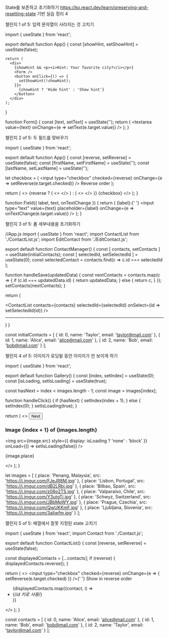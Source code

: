 State를 보존하고 초기화하기
https://ko.react.dev/learn/preserving-and-resetting-state 기반 실습 정리 4

챌린지 1 of 5: 입력 문자열이 사라지는 것 고치기

import { useState } from 'react';

export default function App() {
  const [showHint, setShowHint] = useState(false);

    return (
      <div>
        {showHint && <p><i>Hint: Your favorite city?</i></p>}
        <Form />
        <button onClick={() => {
          setShowHint(!showHint);
        }}>
          {showHint ? 'Hide hint' : 'Show hint'}
        </button>
      </div>
    );
  }

function Form() {
  const [text, setText] = useState('');
  return (
    <textarea
      value={text}
      onChange={e => setText(e.target.value)}
    />
  );
}


챌린지 2 of 5: 두 필드를 맞바꾸기 

import { useState } from 'react';

export default function App() {
  const [reverse, setReverse] = useState(false);
  const [firstName, setFirstName] = useState('');
  const [lastName, setLastName] = useState('');

  let checkbox = (
    <label>
      <input
        type="checkbox"
        checked={reverse}
        onChange={e => setReverse(e.target.checked)}
      />
      Reverse order
    </label>
  );

  return (
    <>
      {reverse ? (
        <>
          <Field label="Last name" text={lastName} onTextChange={setLastName} />
          <Field label="First name" text={firstName} onTextChange={setFirstName} />
        </>
      ) : (
        <>
          <Field label="First name" text={firstName} onTextChange={setFirstName} />
          <Field label="Last name" text={lastName} onTextChange={setLastName} />
        </>
      )}
      {checkbox}
    </>
  );
}

function Field({ label, text, onTextChange }) {
  return (
    <label>
      {label}:{' '}
      <input
        type="text"
        value={text}
        placeholder={label}
        onChange={e => onTextChange(e.target.value)}
      />
    </label>
  );
}


챌린지 3 of 5: 폼 세부내용을 초기화하기 

//App.js
import { useState } from 'react';
import ContactList from './ContactList.js';
import EditContact from './EditContact.js';

export default function ContactManager() {
  const [
    contacts,
    setContacts
  ] = useState(initialContacts);
  const [
    selectedId,
    setSelectedId
  ] = useState(0);
  const selectedContact = contacts.find(c =>
    c.id === selectedId
  );

  function handleSave(updatedData) {
    const nextContacts = contacts.map(c => {
      if (c.id === updatedData.id) {
        return updatedData;
      } else {
        return c;
      }
    });
    setContacts(nextContacts);
  }

  return (
    <div>
      <ContactList
        contacts={contacts}
        selectedId={selectedId}
        onSelect={id => setSelectedId(id)}
      />
      <hr />
      <EditContact
        key={selectedId}  
        initialData={selectedContact}
        onSave={handleSave}
      />
    </div>
  )
}

const initialContacts = [
  { id: 0, name: 'Taylor', email: 'taylor@mail.com' },
  { id: 1, name: 'Alice', email: 'alice@mail.com' },
  { id: 2, name: 'Bob', email: 'bob@mail.com' }
];


챌린지 4 of 5: 이미지가 로딩될 동안 이미지가 안 보이게 하기 

import { useState } from 'react';

export default function Gallery() {
  const [index, setIndex] = useState(0);
  const [isLoading, setIsLoading] = useState(true);
  
  const hasNext = index < images.length - 1;
  const image = images[index];

  function handleClick() {
    if (hasNext) {
      setIndex(index + 1);
    } else {
      setIndex(0);
    }
    setIsLoading(true);
  }


   return (
    <>
      <button onClick={handleClick}>
        Next
      </button>
      <h3>
        Image {index + 1} of {images.length}
      </h3>
      <img
        src={image.src}
        style={{ display: isLoading ? 'none' : 'block' }}
        onLoad={() => setIsLoading(false)}
      />
      <p>{image.place}</p>
    </>
  );
}

let images = [
  { place: 'Penang, Malaysia', src: 'https://i.imgur.com/FJeJR8M.jpg' },
  { place: 'Lisbon, Portugal', src: 'https://i.imgur.com/dB2LRbj.jpg' },
  { place: 'Bilbao, Spain', src: 'https://i.imgur.com/z08o2TS.jpg' },
  { place: 'Valparaíso, Chile', src: 'https://i.imgur.com/Y3utgTi.jpg' },
  { place: 'Schwyz, Switzerland', src: 'https://i.imgur.com/JBbMpWY.jpg' },
  { place: 'Prague, Czechia', src: 'https://i.imgur.com/QwUKKmF.jpg' },
  { place: 'Ljubljana, Slovenia', src: 'https://i.imgur.com/3aIiwfm.jpg' }
];


챌린지 5 of 5: 배열에서 잘못 지정된 state 고치기 

import { useState } from 'react';
import Contact from './Contact.js';

export default function ContactList() {
  const [reverse, setReverse] = useState(false);

  const displayedContacts = [...contacts];
  if (reverse) {
    displayedContacts.reverse();
  }

  return (
    <>
      <label>
        <input
          type="checkbox"
          checked={reverse}
          onChange={e => {
            setReverse(e.target.checked)
          }}
        />{' '}
        Show in reverse order
      </label>
      <ul>
        {displayedContacts.map((contact, i) =>
          <li key={contact.id}>   {/*id 키로 사용*/}
            <Contact contact={contact} />
          </li>
        )}
      </ul>
    </>
  );
}

const contacts = [
  { id: 0, name: 'Alice', email: 'alice@mail.com' },
  { id: 1, name: 'Bob', email: 'bob@mail.com' },
  { id: 2, name: 'Taylor', email: 'taylor@mail.com' }
];
